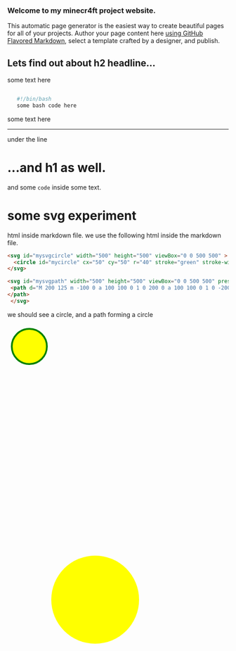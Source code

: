 ### Welcome to my minecr4ft project website.
 This automatic page generator is the easiest way to create beautiful pages for all of your projects. Author your page content here [using GitHub Flavored Markdown](https://guides.github.com/features/mastering-markdown/), select a template crafted by a designer, and publish.


## Lets find out about h2 headline...

 some text here

 ```bash

    #!/bin/bash
    some bash code here

``` 

some text here


----

under the line

# ...and h1 as well.

 and some `code` inside some text.
 
# some svg experiment

html inside markdown file. we use the following html inside the markdown file.

```html
<svg id="mysvgcircle" width="500" height="500" viewBox="0 0 500 500" >
  <circle id="mycircle" cx="50" cy="50" r="40" stroke="green" stroke-width="4" fill="yellow" />
</svg>

<svg id="mysvgpath" width="500" height="500" viewBox="0 0 500 500" preserveAspectRatio="none">
 <path d="M 200 125 m -100 0 a 100 100 0 1 0 200 0 a 100 100 0 1 0 -200 0" fill="yellow" id="mypath">
</path>
 </svg>

```

we should see a circle, and a path forming a circle

<svg id="mysvgcircle" width="500" height="500" viewBox="0 0 500 500" >
  <circle id="mycircle" cx="50" cy="50" r="40" stroke="green" stroke-width="4" fill="yellow" />
</svg>

<svg id="mysvgpath" width="500" height="500" viewBox="0 0 500 500" preserveAspectRatio="none">
 <path d="M 200 125 m -100 0 a 100 100 0 1 0 200 0 a 100 100 0 1 0 -200 0" fill="yellow" id="mypath">
</path>
 </svg>

